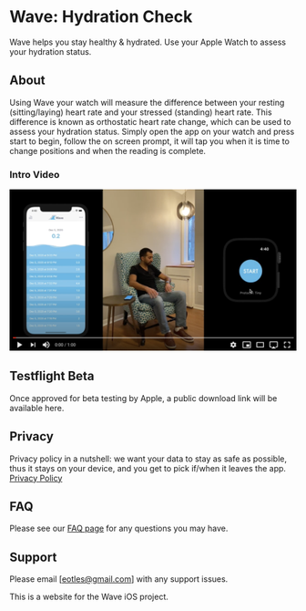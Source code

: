 # Wave: Hydration Check

Wave helps you stay healthy & hydrated. Use your Apple Watch to assess your hydration status.


## About
Using Wave your watch will measure the difference between your resting (sitting/laying) heart rate and your stressed (standing) heart rate. This difference is known as orthostatic heart rate change, which can be used to assess your hydration status. Simply open the app on your watch and press start to begin, follow the on screen prompt, it will tap you when it is time to change positions and when the reading is complete.
### Intro Video
[![Wave Intro](Wave_Intro_Thumbnail.png)](https://youtu.be/lZIYXQqtuIQ "Wave Intro - Click to Watch!")

## Testflight Beta
Once approved for beta testing by Apple, a public download link will be available here.

## Privacy
Privacy policy in a nutshell: we want your data to stay as safe as possible, thus it stays on your device, and you get to pick if/when it leaves the app.
[Privacy Policy](Privacy_Policy.md)

## FAQ
Please see our [FAQ page](FAQ.md) for any questions you may have.


## Support
Please email [eotles@gmail.com] with any support issues.

This is a website for the Wave iOS project.
